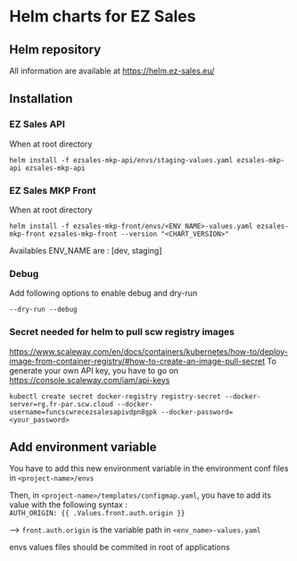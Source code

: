 # Helm charts for EZ Sales

## Helm repository
All information are available at https://helm.ez-sales.eu/


## Installation
### EZ Sales API
When at root directory
```
helm install -f ezsales-mkp-api/envs/staging-values.yaml ezsales-mkp-api ezsales-mkp-api
```

### EZ Sales MKP Front
When at root directory
```
helm install -f ezsales-mkp-front/envs/<ENV_NAME>-values.yaml ezsales-mkp-front ezsales-mkp-front --version "<CHART_VERSION>"
```

Availables ENV_NAME are : [dev, staging]

### Debug
Add following options to enable debug and dry-run
```
--dry-run --debug
```

### Secret needed for helm to pull scw registry images
https://www.scaleway.com/en/docs/containers/kubernetes/how-to/deploy-image-from-container-registry/#how-to-create-an-image-pull-secret
To generate your own API key, you have to go on https://console.scaleway.com/iam/api-keys

```
kubectl create secret docker-registry registry-secret --docker-server=rg.fr-par.scw.cloud --docker-username=funcscwrecezsalesapivdpn8gpk --docker-password=<your_password>
```

## Add environment variable
You have to add this new environment variable in the environment conf files in `<project-name>/envs`

Then, in  `<project-name>/templates/configmap.yaml`, you have to add its value with the following syntax :  
`AUTH_ORIGIN: {{ .Values.front.auth.origin }}`

--> `front.auth.origin` is the variable path in `<env_name>-values.yaml`


envs values files should be commited in root of applications